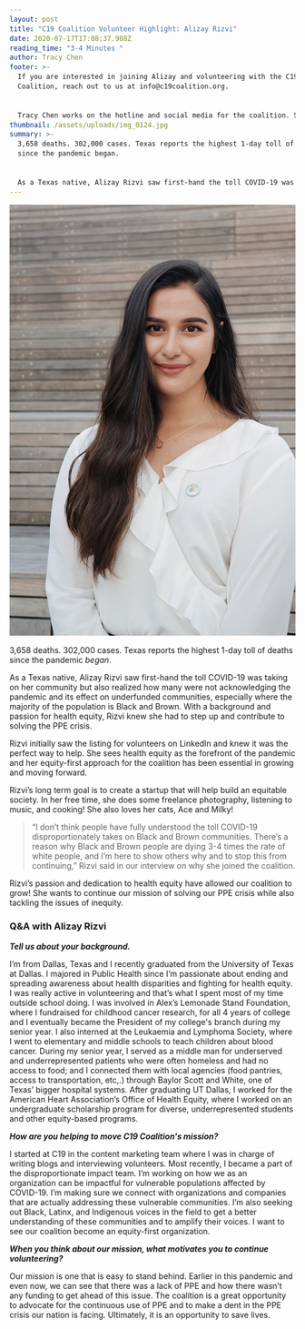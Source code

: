```yaml
---
layout: post
title: "C19 Coalition Volunteer Highlight: Alizay Rizvi"
date: 2020-07-17T17:08:37.988Z
reading_time: "3-4 Minutes "
author: Tracy Chen
footer: >-
  If you are interested in joining Alizay and volunteering with the C19
  Coalition, reach out to us at info@c19coalition.org.


  Tracy Chen works on the hotline and social media for the coalition. She is a high school student planning on studying neuroscience on a pre-professional path. She spends most of her time running or on Depop. You can find her on [LinkedIn](https://www.linkedin.com/in/tracy-chen-3614661a4/).
thumbnail: /assets/uploads/img_0124.jpg
summary: >-
  3,658 deaths. 302,000 cases. Texas reports the highest 1-day toll of deaths
  since the pandemic began.


  As a Texas native, Alizay Rizvi saw first-hand the toll COVID-19 was taking on her community but also realized how many were not acknowledging the pandemic...
---
```

![](/assets/uploads/img_0124.jpg)

3,658 deaths. 302,000 cases. Texas reports the highest 1-day toll of deaths since the pandemic *began*.

As a Texas native, Alizay Rizvi saw first-hand the toll COVID-19 was taking on her community but also realized how many were not acknowledging the pandemic and its effect on underfunded communities, especially where the majority of the population is Black and Brown. With a background and passion for health equity, Rizvi knew she had to step up and contribute to solving the PPE crisis.

Rizvi initially saw the listing for volunteers on LinkedIn and knew it was the perfect way to help. She sees health equity as the forefront of the pandemic and her equity-first approach for the coalition has been essential in growing and moving forward.

Rizvi’s long term goal is to create a startup that will help build an equitable society. In her free time, she does some freelance photography, listening to music, and cooking! She also loves her cats, Ace and Milky!

> “I don’t think people have fully understood the toll COVID-19 disproportionately takes on Black and Brown communities. There’s a reason why Black and Brown people are dying 3-4 times the rate of white people, and I’m here to show others why and to stop this from continuing,” Rizvi said in our interview on why she joined the coalition.

Rizvi’s passion and dedication to health equity have allowed our coalition to grow! She wants to continue our mission of solving our PPE crisis while also tackling the issues of inequity.

### Q&A with Alizay Rizvi

***Tell us about your background.***

I’m from Dallas, Texas and I recently graduated from the University of Texas at Dallas. I majored in Public Health since I’m passionate about ending and spreading awareness about health disparities and fighting for health equity. I was really active in volunteering and that’s what I spent most of my time outside school doing. I was involved in Alex’s Lemonade Stand Foundation, where I fundraised for childhood cancer research, for all 4 years of college and I eventually became the President of my college's branch during my senior year. I also interned at the Leukaemia and Lymphoma Society, where I went to elementary and middle schools to teach children about blood cancer. During my senior year, I served as a middle man for underserved and underrepresented patients who were often homeless and had no access to food; and I connected them with local agencies (food pantries, access to transportation, etc,.) through Baylor Scott and White, one of Texas’ bigger hospital systems. After graduating UT Dallas, I worked for the American Heart Association’s Office of Health Equity, where I worked on an undergraduate scholarship program for diverse, underrepresented students and other equity-based programs. 

***How are you helping to move C19 Coalition's mission?***

I started at C19 in the content marketing team where I was in charge of writing blogs and interviewing volunteers. Most recently, I became a part of the disproportionate impact team. I’m working on how we as an organization can be impactful for vulnerable populations affected by COVID-19. I’m making sure we connect with organizations and companies that are actually addressing these vulnerable communities. I’m also seeking out Black, Latinx, and Indigenous voices in the field to get a better understanding of these communities and to amplify their voices. I want to see our coalition become an equity-first organization.

***When you think about our mission, what motivates you to continue volunteering?***

Our mission is one that is easy to stand behind. Earlier in this pandemic and even now, we can see that there was a lack of PPE and how there wasn’t any funding to get ahead of this issue. The coalition is a great opportunity to advocate for the continuous use of PPE and to make a dent in the PPE crisis our nation is facing. Ultimately, it is an opportunity to save lives.